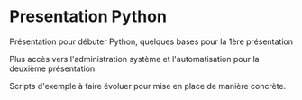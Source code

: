 # Presentation Python

Présentation pour débuter Python, quelques bases pour la 1ère présentation

Plus accès vers l'administration système et l'automatisation pour la deuxième présentation

Scripts d'exemple à faire évoluer pour mise en place de manière concrète.
